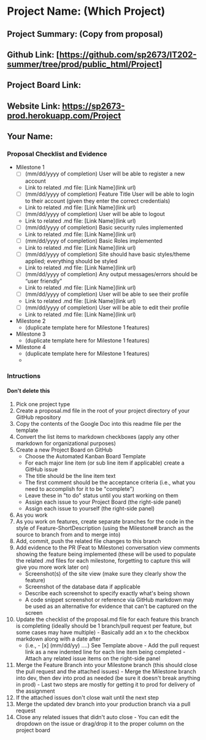 # Project Name: (Which Project)
## Project Summary: (Copy from proposal)
## Github Link: [https://github.com/sp2673/IT202-summer/tree/prod/public_html/Project]
## Project Board Link: 
## Website Link: https://sp2673-prod.herokuapp.com/Project
## Your Name:

<!-- Line item / Feature template (use this for each bullet point) -- DO NOT DELETE THIS SECTION


- [ ] \(mm/dd/yyyy of completion) Feature Title (from the proposal bullet point, if it's a sub-point indent it properly)
  -  Link to related .md file: [Link Name](link url)

 End Line item / Feature Template -- DO NOT DELETE THIS SECTION --> 
 
 
### Proposal Checklist and Evidence

- Milestone 1
  - [ ] \(mm/dd/yyyy of completion) User will be able to register a new account
  -  Link to related .md file: [Link Name](link url)
  - [ ] \(mm/dd/yyyy of completion) Feature Title User will be able to login to their account (given they enter the correct credentials)
  -  Link to related .md file: [Link Name](link url)
  - [ ] \(mm/dd/yyyy of completion) User will be able to logout
  -  Link to related .md file: [Link Name](link url)  
  - [ ] \(mm/dd/yyyy of completion) Basic security rules implemented
  -  Link to related .md file: [Link Name](link url)
  - [ ] \(mm/dd/yyyy of completion) Basic Roles implemented
  -  Link to related .md file: [Link Name](link url)
  - [ ] \(mm/dd/yyyy of completion) Site should have basic styles/theme applied; everything should be styled
  -  Link to related .md file: [Link Name](link url)
  - [ ] \(mm/dd/yyyy of completion) Any output messages/errors should be “user friendly”
  -  Link to related .md file: [Link Name](link url)
  - [ ] \(mm/dd/yyyy of completion) User will be able to see their profile
  -  Link to related .md file: [Link Name](link url)
  - [ ] \(mm/dd/yyyy of completion) User will be able to edit their profile
  -  Link to related .md file: [Link Name](link url)
- Milestone 2
  - (duplicate template here for Milestone 1 features)
- Milestone 3
  - (duplicate template here for Milestone 1 features)
- Milestone 4
  - (duplicate template here for Milestone 1 features)
  - 
### Intructions
#### Don't delete this
1. Pick one project type
2. Create a proposal.md file in the root of your project directory of your GitHub repository
3. Copy the contents of the Google Doc into this readme file per the template
4. Convert the list items to markdown checkboxes (apply any other markdown for organizational purposes)
5. Create a new Project Board on GitHub
   - Choose the Automated Kanban Board Template
   - For each major line item (or sub line item if applicable) create a GitHub issue
   - The title should be the line item text
   - The first comment should be the acceptance criteria (i.e., what you need to accomplish for it to be "complete")
   - Leave these in "to do" status until you start working on them
   - Assign each issue to your Project Board (the right-side panel)
   - Assign each issue to yourself (the right-side panel)
6. As you work
  1. As you work on features, create separate branches for the code in the style of Feature-ShortDescription (using the Milestone# branch as the source to branch from and to merge into)
  2. Add, commit, push the related file changes to this branch
  3. Add evidence to the PR (Feat to Milestone) conversation view comments showing the feature being implemented (these will be used to populate the related .md files for each milestone, forgetting to capture this will give you more work later on)
     - Screenshot(s) of the site view (make sure they clearly show the feature)
     - Screenshot of the database data if applicable
     - Describe each screenshot to specify exactly what's being shown
     - A code snippet screenshot or reference via GitHub markdown may be used as an alternative for evidence that can't be captured on the screen
  4. Update the checklist of the proposal.md file for each feature this branch is completing (ideally should be 1 branch/pull request per feature, but some cases may have multiple)
    - Basically add an x to the checkbox markdown along with a date after
      - (i.e.,   - [x] (mm/dd/yy) ....) See Template above
    - Add the pull request link as a new indented line for each line item being completed
    - Attach any related issue items on the right-side panel
  5. Merge the Feature Branch into your Milestone branch (this should close the pull request and the attached issues)
    - Merge the Milestone branch into dev, then dev into prod as needed (be sure it doesn't break anything in prod)
    - Last two steps are mostly for getting it to prod for delivery of the assignment 
  7. If the attached issues don't close wait until the next step
  8. Merge the updated dev branch into your production branch via a pull request
  9. Close any related issues that didn't auto close
    - You can edit the dropdown on the issue or drag/drop it to the proper column on the project board